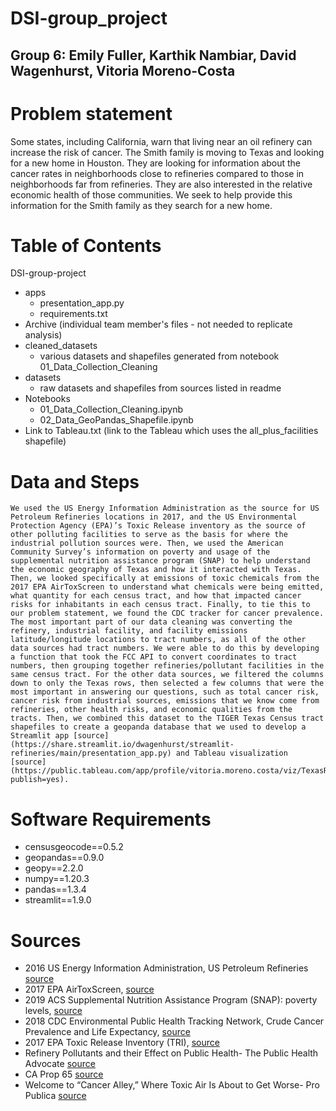 # DSI-group_project
## Group 6: Emily Fuller, Karthik Nambiar, David Wagenhurst, Vitoria Moreno-Costa

# Problem statement
Some states, including California, warn that living near an oil refinery can increase the risk of cancer. The Smith family is moving to Texas and looking for a new home in Houston. They are looking for information about the cancer rates in neighborhoods close to refineries compared to those in neighborhoods far from refineries. They are also interested in the relative economic health of those communities. We seek to help provide this information for the Smith family as they search for a new home.
 

# Table of Contents
DSI-group-project
- apps
    - presentation_app.py
    - requirements.txt
- Archive (individual team member's files - not needed to replicate analysis)
- cleaned_datasets
    - various datasets and shapefiles generated from notebook 01_Data_Collection_Cleaning
- datasets
    - raw datasets and shapefiles from sources listed in readme
- Notebooks
    - 01_Data_Collection_Cleaning.ipynb
    - 02_Data_GeoPandas_Shapefile.ipynb
- Link to Tableau.txt (link to the Tableau which uses the all_plus_facilities shapefile)

# Data and Steps

	We used the US Energy Information Administration as the source for US Petroleum Refineries locations in 2017, and the US Environmental Protection Agency (EPA)’s Toxic Release inventory as the source of other polluting facilities to serve as the basis for where the industrial pollution sources were. Then, we used the American Community Survey’s information on poverty and usage of the supplemental nutrition assistance program (SNAP) to help understand the economic geography of Texas and how it interacted with Texas. Then, we looked specifically at emissions of toxic chemicals from the 2017 EPA AirToxScreen to understand what chemicals were being emitted, what quantity for each census tract, and how that impacted cancer risks for inhabitants in each census tract. Finally, to tie this to our problem statement, we found the CDC tracker for cancer prevalence. 
	The most important part of our data cleaning was converting the refinery, industrial facility, and facility emissions latitude/longitude locations to tract numbers, as all of the other data sources had tract numbers. We were able to do this by developing a function that took the FCC API to convert coordinates to tract numbers, then grouping together refineries/pollutant facilities in the same census tract. For the other data sources, we filtered the columns down to only the Texas rows, then selected a few columns that were the most important in answering our questions, such as total cancer risk, cancer risk from industrial sources, emissions that we know come from refineries, other health risks, and economic qualities from the tracts. Then, we combined this dataset to the TIGER Texas Census tract shapefiles to create a geopanda database that we used to develop a Streamlit app [source](https://share.streamlit.io/dwagenhurst/streamlit-refineries/main/presentation_app.py) and Tableau visualization [source](https://public.tableau.com/app/profile/vitoria.moreno.costa/viz/TexasRefineriesandCancerRisk/Dashboard2?publish=yes).

# Software Requirements
- censusgeocode==0.5.2
- geopandas==0.9.0
- geopy==2.2.0
- numpy==1.20.3
- pandas==1.3.4
- streamlit==1.9.0


# Sources
- 2016 US Energy Information Administration, US Petroleum Refineries [source](https://koordinates.com/layer/13284-us-petroleum-refineries/)
- 2017 EPA AirToxScreen, [source](https://www.epa.gov/AirToxScreen/2017-airtoxscreen-assessment-results)
- 2019 ACS Supplemental Nutrition Assistance Program (SNAP): poverty levels, [source](https://data.census.gov/cedsci/map?q=Official%20Poverty%20Measure&g=0100000US%241400000&y=2019&tid=ACSST5Y2019.S2201&cid=S2201_C01_001E&vintage=2019&layer=VT_2019_140_00_PY_D1&mode=thematic&loc=38.7098,-94.3102,z8.0000)
- 2018 CDC Environmental Public Health Tracking Network, Crude Cancer Prevalence and Life Expectancy, [source](https://ephtracking.cdc.gov/DataExplorer/?c=11)
- 2017 EPA Toxic Release Inventory (TRI), [source](https://www.epa.gov/toxics-release-inventory-tri-program/tri-basic-data-files-calendar-years-1987-present)
- Refinery Pollutants and their Effect on Public Health- The Public Health Advocate [source](https://pha.berkeley.edu/2021/04/11/refinery-pollutants-and-their-effect-on-public-health/#:~:text=These%20invisible%20fumes%20creep%20into,difficulty%20breathing%2C%20and%20blood%20disorders)
- CA Prop 65 [source](https://www.p65warnings.ca.gov/fact-sheets/petroleum-products-environmental-exposure-refineries#:~:text=Various%20chemicals%20in%20petroleum%20products,defects%20or%20other%20reproductive%20harm.&text=Acetaldehyde%20may%20increase%20the%20risk,the%20development%20of%20the%20child.)
- Welcome to “Cancer Alley,” Where Toxic Air Is About to Get Worse- Pro Publica  [source](https://www.propublica.org/article/welcome-to-cancer-alley-where-toxic-air-is-about-to-get-worse) 


